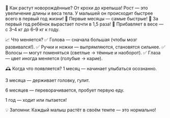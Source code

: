 📏 Как растут новорождённые? От крохи до крепыша!
Рост — это увеличение длины и веса тела. У малышей он происходит быстрее всего в первый год жизни!
🌱 Первые месяцы — самые быстрые!
🔹 За первый год ребёнок вырастает почти в 1,5 раза!
🔹 Прибавляет в весе — с 3–4 кг до 6–9 кг к году.

📈 Что меняется?
✅ Голова — сначала большая (чтобы мозг развивался!).
✅ Ручки и ножки — выпрямляются, становятся сильнее.
✅ Волосы — могут поменяться (светлые → тёмные и наоборот).
✅ Глаза — цвет иногда меняется (голубые → карие).

🕰 Когда что появляется?
1 месяц — начинает улыбаться осознанно.

3 месяца — держивает головку, гулит.

6 месяцев — переворачивается, пробует первую еду.

1 год — ходит или пытается!

💡 Запомни: Каждый малыш растёт в своём темпе — это нормально!